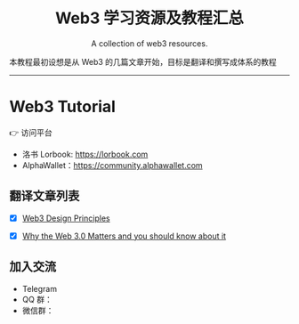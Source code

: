 <h1 align="center">Web3 学习资源及教程汇总</h1>
<p align="center">A collection of web3 resources.</p>

本教程最初设想是从 Web3 的几篇文章开始，目标是翻译和撰写成体系的教程

----

Web3 Tutorial
===================

:point_right: 访问平台

- 洛书 Lorbook: https://lorbook.com
- AlphaWallet：https://community.alphawallet.com


## 翻译文章列表

* [x] [Web3 Design Principles](https://medium.com/@lyricalpolymath/web3-design-principles-f21db2f240c1)
* [x] [Why the Web 3.0 Matters and you should know about it](https://medium.com/@matteozago/why-the-web-3-0-matters-and-you-should-know-about-it-a5851d63c949)


## 加入交流

- Telegram
- QQ 群：
- 微信群：

